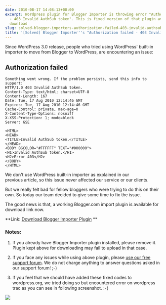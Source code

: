 ```yaml
---
date: 2010-08-17 14:08:13+00:00
excerpt: Wordpress plugin for Blogger Importer is throwing error "Authorization failed
  - 403 Invalid AuthSub token". This is fixed version of that plugin available for
  download
slug: solved-blogger-importers-authorization-failed-403-invalid-authsub-token-error
title: '[Solved] Blogger Importer''s "Authorization failed - 403 Invalid AuthSub token"  Error'
---
```


Since WordPress 3.0 release, people who tried using WordPress' built-in importer to move from Blogger to WordPress, are encountering an
issue:


## Authorization failed



    
    Something went wrong. If the problem persists, send this info to support:
    HTTP/1.0 403 Invalid AuthSub token.
    Content-Type: text/html; charset=UTF-8
    Content-Length: 167
    Date: Tue, 17 Aug 2010 12:14:46 GMT
    Expires: Tue, 17 Aug 2010 12:14:46 GMT
    Cache-Control: private, max-age=0
    X-Content-Type-Options: nosniff
    X-XSS-Protection: 1; mode=block
    Server: GSE
    
    <HTML>
    <HEAD>
    <TITLE>Invalid AuthSub token.</TITLE>
    </HEAD>
    <BODY BGCOLOR="#FFFFFF" TEXT="#000000">
    <H1>Invalid AuthSub token.</H1>
    <H2>Error 403</H2>
    </BODY>
    </HTML>


We don't use WordPress built-in importer as explained in our previous article, so this issue never affected our service or our clients.

But we really felt bad for fellow bloggers who were trying to do this on their own. So today our team decided to give some time to fix the issue.

The good news is that, a working Blogger.com import plugin is available for download link now.

**Link: [Download Blogger Importer Plugin](http://pub.rtcamp.net/wordpress/blogger-importer.zip) **


### Notes:





	
  1. If you already have Blogger Importer plugin installed, please remove it. Plugin kept above for downloading may fail to upload in that case.

	
  2. If you face any issues while using above plugin, please [use our free support forum](http://forum.bloggertowp.org/). We do not charge anything to answer questions asked in our support forum! ;-)

	
  3. If you feel that we should have added these fixed codes to wordpress.org, we tried doing so but encountered error on wordpress trac as you can see in following screenshot. :-(


[![](https://rtcamp.com/wp-content/uploads/2010/08/WordPress-Trac-Error-600x541.png)](https://rtcamp.com/wp-content/uploads/2010/08/WordPress-Trac-Error.png)
